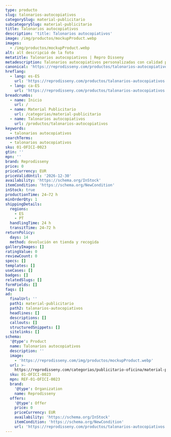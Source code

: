 ```yaml
---
type: producto
slug: talonarios-autocopiativos
categorySlug: material-publicitario
subcategorySlug: material-publicitario
title: Talonarios autocopiativos
description: 'title: Talonarios autocopiativos'
image: /img/productos/mockupProduct.webp
images:
  - /img/productos/mockupProduct.webp
alt: alt descripció de la foto
metatitle: Talonarios autocopiativos | Repro Disseny
metadescription: Talonarios autocopiativos personalizadas con calidad profesional en Cataluña.
canonical: 'https://reprodisseny.com/productos/talonarios-autocopiativos'
hreflang:
  - lang: es-ES
    url: 'https://reprodisseny.com/productos/talonarios-autocopiativos'
  - lang: ca-ES
    url: 'https://reprodisseny.com/productos/talonarios-autocopiativos'
breadcrumbs:
  - name: Inicio
    url: /
  - name: Material Publicitario
    url: /categorias/material-publicitario
  - name: Talonarios autocopiativos
    url: /productos/talonarios-autocopiativos
keywords:
  - talonarios autocopiativos
searchTerms:
  - talonarios autocopiativos
sku: 01-OFICI-0023
gtin: ''
mpn: ''
brand: Reprodisseny
price: 0
priceCurrency: EUR
priceValidUntil: '2026-12-30'
availability: 'https://schema.org/InStock'
itemCondition: 'https://schema.org/NewCondition'
inStock: true
productionTime: 24–72 h
minOrderQty: 1
shippingDetails:
  regions:
    - ES
    - PT
  handlingTime: 24 h
  transitTime: 24–72 h
returnPolicy:
  days: 14
  method: devolución en tienda y recogida
galleryImages: []
ratingValue: 0
reviewCount: 0
specs: []
templates: []
useCases: []
badges: []
relatedSlugs: []
formFields: []
faqs: []
ad:
  finalUrl: ''
  path1: material-publicitario
  path2: talonarios-autocopiativos
  headlines: []
  descriptions: []
  callouts: []
  structuredSnippets: []
  sitelinks: []
schema:
  '@type': Product
  name: Talonarios autocopiativos
  description: ''
  image:
    - 'https://reprodisseny.com/img/productos/mockupProduct.webp'
  url: >-
    https://reprodisseny.com/categorias/publicitario-oficina/material-publicitario/talonarios-autocopiativos
  sku: 01-OFICI-0023
  mpn: REF-01-OFICI-0023
  brand:
    '@type': Organization
    name: Reprodisseny
  offers:
    '@type': Offer
    price: 0
    priceCurrency: EUR
    availability: 'https://schema.org/InStock'
    itemCondition: 'https://schema.org/NewCondition'
    url: 'https://reprodisseny.com/productos/talonarios-autocopiativos'
---
```


